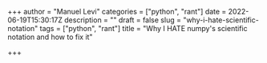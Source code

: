 +++
author = "Manuel Levi"
categories = ["python", "rant"]
date = 2022-06-19T15:30:17Z
description = ""
draft = false
slug = "why-i-hate-scientific-notation"
tags = ["python", "rant"]
title = "Why I HATE numpy's scientific notation and how to fix it"

+++


